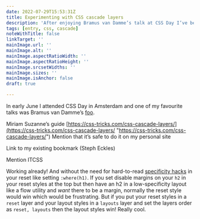 ```yaml
---
date: 2022-07-29T15:53:31Z
title: Experimenting with CSS cascade layers
description: 'After enjoying Bramus van Damme’s talk at CSS Day I’ve been trying CSS cascade layers on my personal site'
tags: [entry, css, cascade]
noteWithTitle: false
linkTarget: ''
mainImage.url: ''
mainImage.alt: ''
mainImage.aspectRatioWidth: ''
mainImage.aspectRatioHeight: ''
mainImage.srcsetWidths: ''
mainImage.sizes: ''
mainImage.isAnchor: false
draft: true

---
```

In early June I attended CSS Day in Amsterdam and one of my favourite talks was Bramus van Damme’s [foo](https://www.youtube.com/watch?v=zEPXyqj7pEA).

Miriam Suzanne’s guide [https://css-tricks.com/css-cascade-layers/](https://css-tricks.com/css-cascade-layers/ "https://css-tricks.com/css-cascade-layers/")
Mention that it’s safe to do it on my personal site



Link to my existing bookmark (Steph Eckles)

Mention ITCSS



Working already! And without the need for hard-to-read [specificity hacks](https://css-tricks.com/using-the-specificity-of-where-as-a-css-reset/) in your reset like setting `:where(h1)`. If you set disable margins on your `h2` in your reset styles at the top but then have an h2 in a low-specificity layout like a flow utility and _want_ there to be a margin, normally the reset style would win which would be frustrating. But if you put your reset styles in a `reset` layer and your layout styles in a `layouts` layer and set the layers order as `reset, layouts` then the layout styles win! Really cool.
